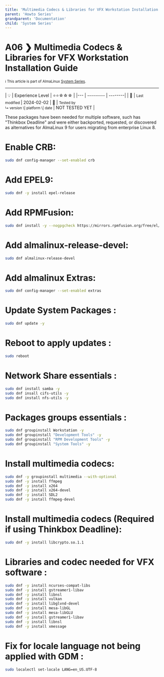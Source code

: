 ```yaml
---
title: 'Multimedia Codecs & Libraries for VFX Workstation Installation Guide'
parent: 'Howto Series'
grandparent: 'Documentation'
child: 'System Series'
---
```


<Breadcrumbs />

# A06 ❯ Multimedia Codecs & Libraries for VFX Workstation Installation Guide
<small>ℹ️ This article is part of AlmaLinux [System Series](/series/).</small>
<hr>
| 💡 | Experience Level  | ⭐⭐☆☆☆ |
|--- | --------- | --------|
| 📆 | <small>Last modified </small>| 2024-02-02
| 🔧 | <small>Tested by <br> ↳ version \| platform \| date </small>| NOT TESTED YET |


These packages have been needed for multiple software, such has "Thinkbox Deadline" and were either backported, requested, or discovered as alternatives for AlmaLinux 9 for users migrating from enterprise Linux 8.

# Enable CRB:
```Bash
sudo dnf config-manager --set-enabled crb
```
# Add EPEL9:

```Bash
sudo dnf -y install epel-release
```

# Add RPMFusion:
```Bash
sudo dnf install -y --nogpgcheck https://mirrors.rpmfusion.org/free/el/rpmfusion-free-release-$(rpm -E %rhel).noarch.rpm
```

# Add almalinux-release-devel:
```Bash
sudo dnf almalinux-release-devel
```

# Add almalinux Extras:
```Bash
sudo dnf config-manager --set-enabled extras
```

# Update System Packages :
```Bash
sudo dnf update -y
```

# Reboot to apply updates :
```Bash
sudo reboot
```

# Network Share essentials :
 ```Bash
sudo dnf install samba -y
sudo dnf insall cifs-utils -y
sudo dnf install nfs-utils -y
```   
    
# Packages groups essentials :
 ```Bash
sudo dnf groupinstall Workstation -y
sudo dnf groupinstall "Development Tools" -y
sudo dnf groupinstall "RPM Development Tools" -y
sudo dnf groupinstall "System Tools" -y
```  

# Install multimedia codecs:
```bash
sudo dnf -y groupinstall multimedia --with-optional
sudo dnf -y install ffmpeg
sudo dnf -y install x264
sudo dnf -y install x264-devel
sudo dnf -y install SDL2
sudo dnf -y install ffmpeg-devel
```
# Install multimedia codecs **(Required if using Thinkbox Deadline)**:
```bash
sudo dnf -y install libcrypto.so.1.1
```

# Libraries and codec needed for VFX software :
```bash
sudo dnf -y install ncurses-compat-libs
sudo dnf -y install gstreamer1-libav
sudo dnf -y install libnsl
sudo dnf -y install vulkan
sudo dnf -y install libglvnd-devel
sudo dnf -y install mesa-libGL
sudo dnf -y install mesa-libGLU
sudo dnf -y install gstreamer1-libav
sudo dnf -y install libnsl
sudo dnf -y install xmessage
```

# Fix for locale language not being applied with GDM :
```bash
sudo localectl set-locale LANG=en_US.UTF-8
```
